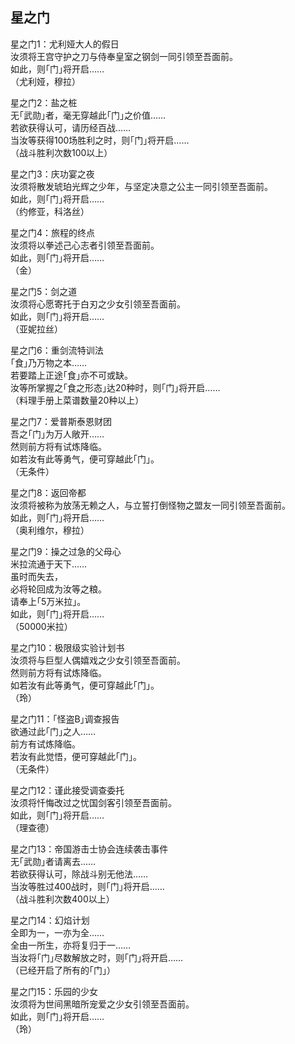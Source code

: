 ## 星之门
  
星之门1：尤利娅大人的假日  
汝须将王宫守护之刀与侍奉皇室之钢剑一同引领至吾面前。  
如此，则｢门｣将开启……  
（尤利娅，穆拉）  

  
星之门2：盐之桩  
无｢武勋｣者，毫无穿越此｢门｣之价值……  
若欲获得认可，请历经百战……  
当汝等获得100场胜利之时，则｢门｣将开启……  
（战斗胜利次数100以上）

  
星之门3：庆功宴之夜  
汝须将散发琥珀光辉之少年，与坚定决意之公主一同引领至吾面前。  
如此，则｢门｣将开启……  
（约修亚，科洛丝）

  
星之门4：旅程的终点  
汝须将以拳述己心志者引领至吾面前。  
如此，则｢门｣将开启……  
（金）

  
星之门5：剑之道  
汝须将心愿寄托于白刃之少女引领至吾面前。  
如此，则｢门｣将开启……  
（亚妮拉丝）

  
星之门6：重剑流特训法  
｢食｣乃万物之本……  
若要踏上正途｢食｣亦不可或缺。  
汝等所掌握之｢食之形态｣达20种时，则｢门｣将开启……  
（料理手册上菜谱数量20种以上）

  
星之门7：爱普斯泰恩财团  
吾之｢门｣为万人敞开……  
然则前方将有试炼降临。  
如若汝有此等勇气，便可穿越此｢门｣。  
（无条件）

  
星之门8：返回帝都  
汝须将被称为放荡无赖之人，与立誓打倒怪物之盟友一同引领至吾面前。  
如此，则｢门｣将开启……  
（奥利维尔，穆拉）

  
星之门9：操之过急的父母心  
米拉流通于天下……  
虽时而失去，  
必将轮回成为汝等之粮。  
请奉上｢5万米拉｣。  
如此，则｢门｣将开启……  
（50000米拉）

  
星之门10：极限级实验计划书  
汝须将与巨型人偶嬉戏之少女引领至吾面前。  
然则前方将有试炼降临。  
如若汝有此等勇气，便可穿越此｢门｣。  
（玲）

  
星之门11：｢怪盗B｣调查报告  
欲通过此｢门｣之人……  
前方有试炼降临。  
若汝有此觉悟，便可穿越此｢门｣。  
（无条件）

  
星之门12：谨此接受调查委托  
汝须将忏悔改过之忧国剑客引领至吾面前。  
如此，则｢门｣将开启……  
（理查德）

  
星之门13：帝国游击士协会连续袭击事件  
无｢武勋｣者请离去……  
若欲获得认可，除战斗别无他法……  
当汝等胜过400战时，则｢门｣将开启……  
（战斗胜利次数400以上）

  
星之门14：幻焰计划  
全即为一，一亦为全……  
全由一所生，亦将复归于一……  
当汝将｢门｣尽数解放之时，则｢门｣将开启……  
（已经开启了所有的｢门｣）

  
星之门15：乐园的少女  
汝须将为世间黑暗所宠爱之少女引领至吾面前。  
如此，则｢门｣将开启……  
（玲）


